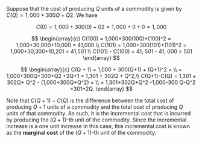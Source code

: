 Suppose that the cost of producing $Q$ units of a commodity is given by $C(Q)=1,000+300Q+Q2$. We have

$$
C(0)=1,000+300(0)+02 =1,000+0+0 = 1,000
$$

$$
\begin{array}{c}
C(100) = 1,000+300(100)+(100)^2 = 1,000+30,000+10,000 = 41,000 \\
C(101) = 1,000+300(101)+(101)^2 = 1,000+30,300+10,201 = 41,501 \\
C(101) - C(100) = 41, 501 - 41, 000 = 501
\end{array}
$$

$$
\begin{array}{c}
C(Q + 1) = 1,000 + 300(Q+1) + (Q+1)^2 = \\
= 1,000+300Q+300+Q2 +2Q+1 = 1,301 + 302Q + Q^2,\\
C(Q+1)-C(Q) = 1,301 + 302Q+ Q^2 - (1,000+300Q+Q^2) = \\
= 1,301+302Q+Q^2 -1,000-300 Q-Q^2 =301+2Q.
\end{array}
$$

Note that $C(Q+1)-C(Q)$ is the difference between the total cost of producing $Q+1$ units of a commodity and the total cost of producing $Q$ units of that commodity. As such, it is the incremental cost that is incurred by producing the $(Q + 1)$-th unit of the commodity. Since the incremental increase is a one unit increase in this case, this incremental cost is known as the **marginal cost** of the $(Q + 1)$-th unit of the commodity.
